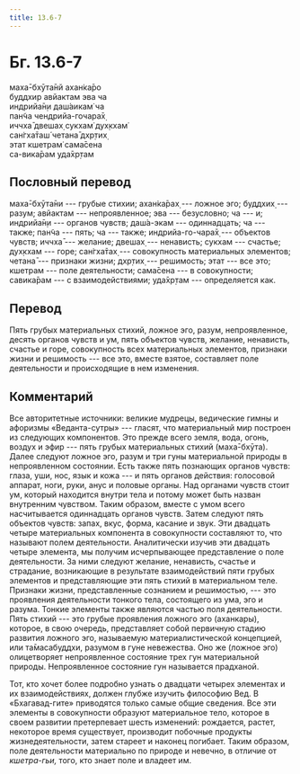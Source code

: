 ```yaml
---
title: 13.6-7
---
```


# Бг. 13.6-7
маха̄-бхӯта̄нй ахан̇ка̄ро<br/>
буддхир авйактам эва ча<br/>
индрийа̄н̣и даш́аикам̇ ча<br/>
пан̃ча чендрийа-гочара̄х̣<br/>
иччха̄ двешах̣ сукхам̇ дух̣кхам̇<br/>
сан̇гха̄таш́ четана̄ дхр̣тих̣<br/>
этат кшетрам̇ сама̄сена<br/>
са-вика̄рам уда̄хр̣там
## Пословный перевод

маха̄-бхӯта̄ни --- грубые стихии; ахан̇ка̄рах̣ --- ложное эго; буддхих̣ ---
разум; авйактам --- непроявленное; эва --- безусловно; ча --- и;
индрийа̄н̣и --- органов чувств; даш́а-экам --- одиннадцать; ча --- также;
пан̃ча --- пять; ча --- также; индрийа-го-чара̄х̣ --- объектов чувств;
иччха̄ --- желание; двешах̣ --- ненависть; сукхам --- счастье; дух̣кхам ---
горе; сан̇гха̄тах̣ --- совокупность материальных элементов; четана̄ ---
признаки жизни; дхр̣тих̣ --- решимость; этат --- все это; кшетрам --- поле
деятельности; сама̄сена --- в совокупности; савика̄рам --- с
взаимодействиями; уда̄хр̣там --- определяется как.

## Перевод

Пять грубых материальных стихий, ложное эго, разум, непроявленное,
десять органов чувств и ум, пять объектов чувств, желание, ненависть,
счастье и горе, совокупность всех материальных элементов, признаки жизни
и решимость --- все это, вместе взятое, составляет поле деятельности и
происходящие в нем изменения.

## Комментарий

Все авторитетные источники: великие мудрецы, ведические гимны и афоризмы
«Веданта-сутры» --- гласят, что материальный мир построен из следующих
компонентов. Это прежде всего земля, вода, огонь, воздух и эфир --- пять
грубых материальных стихий (маха̄-бхӯта). Далее следуют ложное эго, разум
и три гуны материальной природы в непроявленном состоянии. Есть также
пять познающих органов чувств: глаза, уши, нос, язык и кожа --- и пять
органов действия: голосовой аппарат, ноги, руки, анус и половые органы.
Над органами чувств стоит ум, который находится внутри тела и потому
может быть назван внутренним чувством. Таким образом, вместе с умом
всего насчитывается одиннадцать органов чувств. Затем следуют пять
объектов чувств: запах, вкус, форма, касание и звук. Эти двадцать четыре
материальных компонента в совокупности составляют то, что называют полем
деятельности. Аналитически изучив эти двадцать четыре элемента, мы
получим исчерпывающее представление о поле деятельности. За ними следуют
желание, ненависть, счастье и страдание, возникающие в результате
взаимодействий пяти грубых элементов и представляющие эти пять стихий в
материальном теле. Признаки жизни, представленные сознанием и
решимостью, --- это проявления деятельности тонкого тела, состоящего из
ума, эго и разума. Тонкие элементы также являются частью поля
деятельности. Пять стихий --- это грубые проявления ложного эго
(аханкары), которое, в свою очередь, представляет собой первичную стадию
развития ложного эго, называемую материалистической концепцией, или
та̄масабуддхи, разумом в гуне невежества. Оно же (ложное эго)
олицетворяет непроявленное состояние трех гун материальной природы.
Непроявленное состояние гун называется прадханой.

Тот, кто хочет более подробно узнать о двадцати четырех элементах и их
взаимодействиях, должен глубже изучить философию Вед. В «Бхагавад-гите»
приводятся только самые общие сведения. Все эти элементы в совокупности
образуют материальное тело, которое в своем развитии претерпевает шесть
изменений: рождается, растет, некоторое время существует, производит
побочные продукты жизнедеятельности, затем стареет и наконец погибает.
Таким образом, поле деятельности материально по природе и невечно, в
отличие от *кшетра-гьи,* того, кто знает поле и владеет им.
